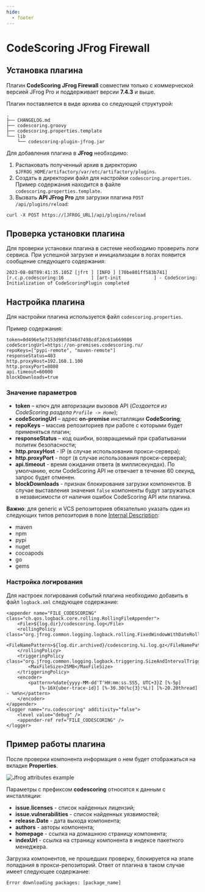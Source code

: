 ```yaml
---
hide:
  - footer
---
```

# CodeScoring JFrog Firewall 

## Установка плагина

Плагин **CodeScoring JFrog Firewall** совместим только с коммерческой версией JFrog Pro и поддерживает версии **7.4.3** и выше.

Плагин поставляется в виде архива со следующей структурой:

```
.
├── CHANGELOG.md
├── codescoring.groovy
├── codescoring.properties.template
└── lib
    └── codescoring-plugin-jfrog.jar
```

Для добавления плагина в **JFrog** необходимо:

1. Распаковать полученный архив в директорию `$JFROG_HOME/artifactory/var/etc/artifactory/plugins`.
2. Создать в директории файл для настройки `codescoring.properties`. Пример содержания находится в файле `codescoring.properties.template`.
3. Вызвать **API JFrog Pro** для загрузки плагина `POST /api/plugins/reload`:
```curl
curl -X POST https://[JFROG_URL]/api/plugins/reload
```

## Проверка установки плагина

Для проверки установки плагина в системе необходимо проверить логи сервиса. При успешной загрузке и инициализации в логах появится сообщение следующего содержания:

```
2023-08-08T09:41:35.105Z [jfrt ] [INFO ] [70be801ff583b741] [r.c.p.codescoring:16          ] [art-init            ] - CodeScoring: Initialization of CodeScoringPlugin completed

```

## Настройка плагина

Для настройки плагина используется файл `codescoring.properties`.

Пример содержания:

```
token=0d496e5e7153d98fd346d7498cdf2dc61a669086
codeScoringUrl=https://on-premises.codescoring.ru/
repoKeys=["pypi-remote", "maven-remote"]
responseStatus=403
http.proxyHost=192.168.1.100
http.proxyPort=8080
api.timeout=60000
blockDownloads=true
```

### Значение параметров

- **token** – ключ для авторизации вызовов API (*Создается из CodeScoring раздела `Profile -> Home`*);
- **codeScoringUrl** – адрес **on-premise** инсталляции **CodeScoring**;
- **repoKeys** – массив репозиториев при работе с которыми будет применяться плагин;
- **responseStatus** – код ошибки, возвращаемый при срабатывании политик безопасности;
- **http.proxyHost** - IP (в случае использования прокси-сервера);
- **http.proxyPort** - порт (в случае использования прокси-сервера);
- **api.timeout** - время ожидания ответа (в миллисекундах). По умолчанию, если CodeScoring API не отвечает в течение 60 секунд, запрос будет отменен.
- **blockDownloads** - признак блокирования загрузки компонентов. В случае выставления значения `false` компоненты будут загружаться в независимости от наличия ошибок CodeScoring API или плагина.


**Важно**: для generic и VCS репозиториев обязательно указать один из следующих типов репозитория в поле [Internal Description](https://www.jfrog.com/confluence/display/JFROG/Repository+Management):

- maven
- npm
- pypi 
- nuget
- cocoapods
- go
- gems

### Настройка логирования

Для настроек логирования событий плагина необходимо добавить в файл `logback.xml` следующее содержание:

```
<appender name="FILE_CODESCORING" class="ch.qos.logback.core.rolling.RollingFileAppender">
    <File>${log.dir}/codescoring.log</File>
    <rollingPolicy class="org.jfrog.common.logging.logback.rolling.FixedWindowWithDateRollingPolicy">
        <FileNamePattern>${log.dir.archived}/codescoring.%i.log.gz</FileNamePattern>
    </rollingPolicy>
    <triggeringPolicy class="org.jfrog.common.logging.logback.triggering.SizeAndIntervalTriggeringPolicy">
        <MaxFileSize>25MB</MaxFileSize>
    </triggeringPolicy>
    <encoder>
        <pattern>%date{yyyy-MM-dd'T'HH:mm:ss.SSS, UTC+3}Z [%-5p]
            [%-16X{uber-trace-id}] [%-30.30(%c{3}:%L)] [%-20.20thread] - %m%n</pattern>
    </encoder>
</appender>
<logger name="ru.codescoring" additivity="false">
    <level value="debug" />
    <appender-ref ref="FILE_CODESCORING" />
</logger>
```

## Пример работы плагина

После проверки компонента информация о нем будет отображаться на вкладке **Properties**.

![Jfrog attributes example](/assets/img/firewall/jfrog_attributes.png)

Параметры с префиксом **сodescoring** относятся к данным с инсталляции:

- **issue.licenses** - список найденных лицензий;
- **issue.vulnerabilities** - список найденных уязвимостей;
- **release.Date** - дата выхода компонента;
- **authors** - авторы компонента;
- **homepage** - ссылка на домашнюю страницу компонента;
- **indexUrl** - ссылка на страницу компонента в индексе пакетного менеджера.

Загрузка компонентов, не прошедших проверку, блокируется на этапе попадания в прокси-репозиторий. Ответ от плагина в таком случае имеет следующее содержание:

```
Error downloading packages: [package_name]
```
